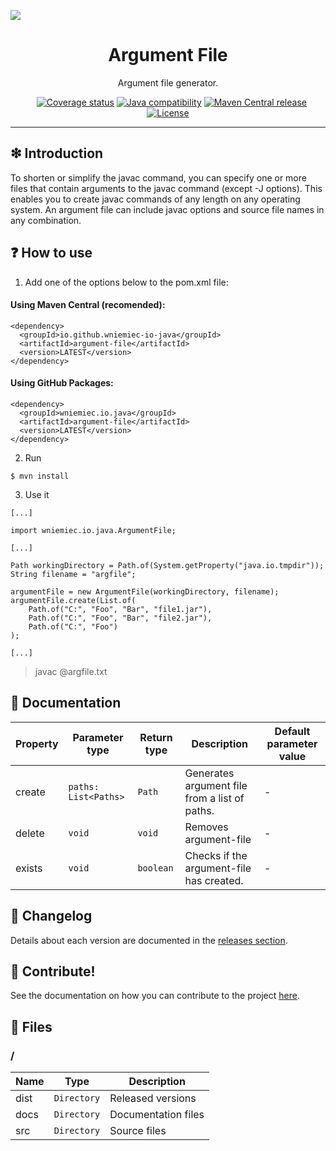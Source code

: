 ![](https://github.com/wniemiec-io-java/argument-file/blob/master/docs/img/logo/logo.jpg)

<h1 align='center'>Argument File</h1>
<p align='center'>Argument file generator.</p>
<p align="center">
	<a href="https://github.com/wniemiec-io-java/argument-file/actions/workflows/windows.yml"><img src="https://github.com/wniemiec-io-java/argument-file/actions/workflows/windows.yml/badge.svg" alt=""></a>
	<a href="https://github.com/wniemiec-io-java/argument-file/actions/workflows/macos.yml"><img src="https://github.com/wniemiec-io-java/argument-file/actions/workflows/macos.yml/badge.svg" alt=""></a>
	<a href="https://github.com/wniemiec-io-java/argument-file/actions/workflows/ubuntu.yml"><img src="https://github.com/wniemiec-io-java/argument-file/actions/workflows/ubuntu.yml/badge.svg" alt=""></a>
	<a href="https://codecov.io/gh/wniemiec-io-java/argument-file"><img src="https://codecov.io/gh/wniemiec-io-java/argument-file/branch/master/graph/badge.svg?token=R2SFS4SP86" alt="Coverage status"></a>
	<a href="http://java.oracle.com"><img src="https://img.shields.io/badge/java-11+-D0008F.svg" alt="Java compatibility"></a>
	<a href="https://mvnrepository.com/artifact/io.github.wniemiec-io-java/argument-file"><img src="https://img.shields.io/maven-central/v/io.github.wniemiec-io-java/argument-file" alt="Maven Central release"></a>
	<a href="https://github.com/wniemiec-io-java/argument-file/blob/master/LICENSE"><img src="https://img.shields.io/github/license/wniemiec-io-java/argument-file" alt="License"></a>
</p>
<hr />

## ❇ Introduction
To shorten or simplify the javac command, you can specify one or more files that contain arguments to the javac command (except -J options). This enables you to create javac commands of any length on any operating system. An argument file can include javac options and source file names in any combination.

## ❓ How to use
1. Add one of the options below to the pom.xml file: 

#### Using Maven Central (recomended):
```
<dependency>
  <groupId>io.github.wniemiec-io-java</groupId>
  <artifactId>argument-file</artifactId>
  <version>LATEST</version>
</dependency>
```

#### Using GitHub Packages:
```
<dependency>
  <groupId>wniemiec.io.java</groupId>
  <artifactId>argument-file</artifactId>
  <version>LATEST</version>
</dependency>
```

2. Run
```
$ mvn install
```

3. Use it
```
[...]

import wniemiec.io.java.ArgumentFile;

[...]

Path workingDirectory = Path.of(System.getProperty("java.io.tmpdir"));
String filename = "argfile";

argumentFile = new ArgumentFile(workingDirectory, filename);
argumentFile.create(List.of(
	Path.of("C:", "Foo", "Bar", "file1.jar"),
	Path.of("C:", "Foo", "Bar", "file2.jar"),
	Path.of("C:", "Foo")
);

[...]
```

> javac @argfile.txt


## 📖 Documentation
|        Property        |Parameter type|Return type|Description|Default parameter value|
|----------------|-------------------------------|-----|------------------------|--------|
|create |`paths: List<Paths>`|`Path`|Generates argument file from a list of paths.| - |
|delete |`void`|`void`|Removes argument-file| - |
|exists |`void`|`boolean`|Checks if the argument-file has created.| - |

## 🚩 Changelog
Details about each version are documented in the [releases section](https://github.com/williamniemiec/wniemiec-io-java/argument-file/releases).

## 🤝 Contribute!
See the documentation on how you can contribute to the project [here](https://github.com/wniemiec-io-java/argument-file/blob/master/CONTRIBUTING.md).

## 📁 Files

### /
|        Name        |Type|Description|
|----------------|-------------------------------|-----------------------------|
|dist |`Directory`|Released versions|
|docs |`Directory`|Documentation files|
|src     |`Directory`| Source files|
